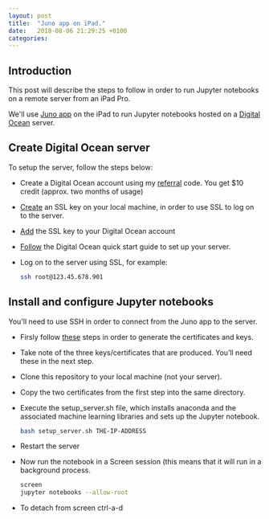 ```yaml
---
layout: post
title:  "Juno app on iPad."
date:   2018-08-06 21:29:25 +0100
categories: 
---
```

## Introduction

This post will describe the steps to follow in order to run Jupyter notebooks on a remote server from an iPad Pro.

We'll use [Juno app][juno_app] on the iPad to run Jupyter notebooks hosted on a [Digital Ocean][digital-ocean] server.

## Create Digital Ocean server

To setup the server, follow the steps below:

* Create a Digital Ocean account using my [referral][referral-code] code.  You get $10 credit (approx. two months of usage)
* [Create][ssl-key] an SSL key on your local machine, in order to use SSL to log on to the server.
* [Add][add-key] the SSL key to your Digital Ocean account
* [Follow][digitalocean-quick] the Digital Ocean quick start guide to set up your server.
* Log on to the server using SSL, for example:

    ``` bash
    ssh root@123.45.678.901
    ```

## Install and configure Jupyter notebooks

You'll need to use SSH in order to connect from the Juno app to the server.

* Firsly follow [these][juno-ssh] steps in order to generate the certificates and keys.
* Take note of the three keys/certificates that are produced.  You’ll need these in the next step.
* Clone this repository to your local machine (not your server).
* Copy the two certificates from the first step into the same directory.
* Execute the setup_server.sh file, which installs anaconda and the associated machine learning libraries and sets up the Jupyter notebook.

	``` bash
    bash setup_server.sh THE-IP-ADDRESS
	```
* Restart the server
* Now run the notebook in a Screen session (this means that it will run in a background process.
	
	``` bash
	screen 
    jupyter notebooks --allow-root
	```
* To detach from screen ctrl-a-d

[referral-code]:https://m.do.co/c/399038ff7529
[add-key]:https://www.digitalocean.com/docs/droplets/how-to/add-ssh-keys/to-account/
[ssl-key]:https://www.digitalocean.com/docs/droplets/how-to/add-ssh-keys/create-with-openssh/
[digitalocean-quick]: https://www.digitalocean.com/docs/droplets/quickstart/
[juno_app]: https://juno.sh
[digital-ocean]: https://www.digitalocean.com
[juno-ssh]: https://juno.sh/ssl-self-signed-cert/
